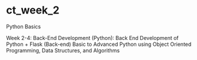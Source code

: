 # ct_week_2
Python Basics

Week 2-4:
Back-End Development (Python):
Back End Development of
Python + Flask (Back-end) Basic
to Advanced Python using
Object Oriented Programming,
Data Structures, and Algorithms
